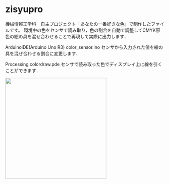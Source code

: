 # zisyupro

機械情報工学科　自主プロジェクト「あなたの一番好きな色」で制作したファイルです。
環境中の色をセンサで読み取り，色の割合を自動で調整してCMYK原色の絵の具を混ぜ合わせることで再現して実際に出力します．

ArduinoIDE(Arduino Uno R3) color_sensor.ino
センサから入力された値を絵の具を混ぜ合わせる割合に変更します．

Processing colordraw.pde
センサで読み取った色でディスプレイ上に線を引くことができます．

<img src="https://user-images.githubusercontent.com/32294580/60396913-44924080-9b82-11e9-94a2-3924785c9a13.JPG" width="320px">
